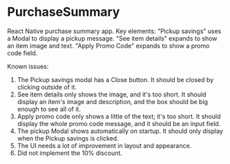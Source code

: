 # PurchaseSummary
React Native purchase summary app. 
Key elements:
"Pickup savings" uses a Modal to display a pickup message.
"See item details" expands to show an item image and text. 
"Apply Promo Code" expands to show a promo code field.

Known issues:
1. The Pickup savings modal has a Close button. It should be closed by clicking outside of it.
2. See item details only shows the image, and it's too short. It should display an item's image and description, and the 
box should be big enough to see all of it.
3. Apply promo code only shows a little of the text; it's too short. It should display the whole promo code message, and
it should be an input field.
4. The pickup Modal shows automatically on startup. It should only display when the Pickup savings is clicked.
5. The UI needs a lot of improvement in layout and appearance.
6. Did not implement the 10% discount.
